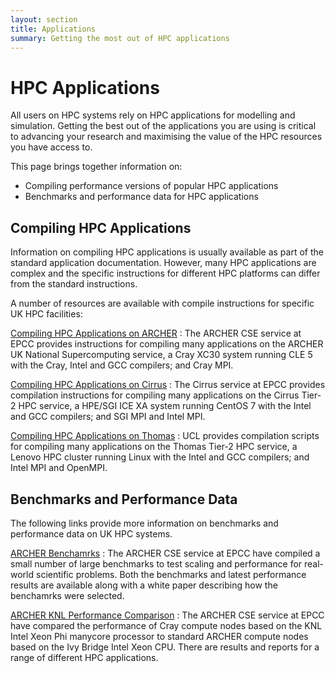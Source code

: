 ```yaml
---
layout: section
title: Applications
summary: Getting the most out of HPC applications
---
```


HPC Applications
================

All users on HPC systems rely on HPC applications for modelling and 
simulation. Getting the best out of the applications you are using is 
critical to advancing your research and maximising the value of the 
HPC resources you have access to.

This page brings together information on:

* Compiling performance versions of popular HPC applications
* Benchmarks and performance data for HPC applications

Compiling HPC Applications
--------------------------

Information on compiling HPC applications is usually available as
part of the standard application documentation. However, many 
HPC applications are complex and the specific instructions for 
different HPC platforms can differ from the standard instructions.

A number of resources are available with compile instructions for 
specific UK HPC facilities:

[Compiling HPC Applications on ARCHER](http://www.archer.ac.uk/documentation/software/)
: The ARCHER CSE service at EPCC provides instructions for compiling many 
applications on the ARCHER UK National Supercomputing service, a Cray
XC30 system running CLE 5 with the Cray, Intel and GCC compilers;
and Cray MPI.

[Compiling HPC Applications on Cirrus](https://github.com/EPCCed/cirrus-packages)
: The Cirrus service at EPCC provides compilation instructions for compiling
many applications on the Cirrus Tier-2 HPC service, a HPE/SGI ICE
XA system running CentOS 7 with the Intel and GCC compilers; and
SGI MPI and Intel MPI.

[Compiling HPC Applications on Thomas](https://github.com/UCL-RITS/rcps-buildscripts)
: UCL provides compilation scripts for compiling
many applications on the Thomas Tier-2 HPC service, a Lenovo
HPC cluster running Linux with the Intel and GCC compilers; and
Intel MPI and OpenMPI.

Benchmarks and Performance Data
-------------------------------

The following links provide more information on benchmarks and performance
data on UK HPC systems.

[ARCHER Benchamrks](http://www.archer.ac.uk/community/benchmarks/archer/)
: The ARCHER CSE service at EPCC have compiled a small number of large 
benchmarks to test scaling and performance for real-world scientific 
problems. Both the benchmarks and latest performance results are 
available along with a white paper describing how the benchamrks were
selected.

[ARCHER KNL Performance Comparison](http://www.archer.ac.uk/community/benchmarks/archer-knl/)
: The ARCHER CSE service at EPCC have compared the performance of 
Cray compute nodes based on the KNL Intel Xeon Phi manycore processor
to standard ARCHER compute nodes based on the Ivy Bridge Intel Xeon
CPU. There are results and reports for a range of different HPC
applications.



